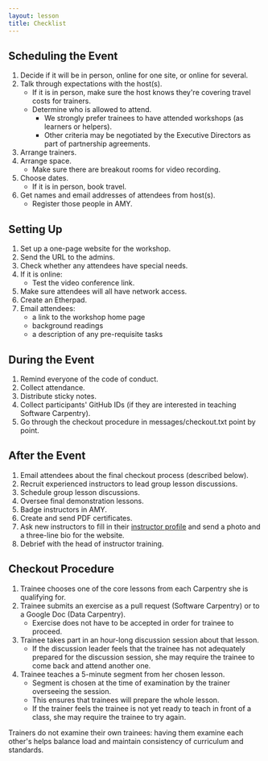 ```yaml
---
layout: lesson
title: Checklist
---
```

## Scheduling the Event

1.  Decide if it will be in person, online for one site, or online for several.
1.  Talk through expectations with the host(s).
    *   If it is in person, make sure the host knows they're covering travel costs for trainers.
    *   Determine who is allowed to attend.
        *   We strongly prefer trainees to have attended workshops (as learners or helpers).
        *   Other criteria may be negotiated by the Executive Directors as part of partnership agreements.
1.  Arrange trainers.
1.  Arrange space.
    *   Make sure there are breakout rooms for video recording.
1.  Choose dates.
    *   If it is in person, book travel.
1.  Get names and email addresses of attendees from host(s).
    *   Register those people in AMY.

## Setting Up

1.  Set up a one-page website for the workshop.
1.  Send the URL to the admins.
1.  Check whether any attendees have special needs.
1.  If it is online:
    *   Test the video conference link.
1.  Make sure attendees will all have network access.
1.  Create an Etherpad.
1.  Email attendees:
    *   a link to the workshop home page
    *   background readings
    *   a description of any pre-requisite tasks

## During the Event

1.  Remind everyone of the code of conduct.
1.  Collect attendance.
1.  Distribute sticky notes.
1.  Collect participants' GitHub IDs (if they are interested in teaching Software Carpentry).
1.  Go through the checkout procedure in messages/checkout.txt point by point.

## After the Event

1.  Email attendees about the final checkout process (described below).
1.  Recruit experienced instructors to lead group lesson discussions.
1.  Schedule group lesson discussions.
1.  Oversee final demonstration lessons.
1.  Badge instructors in AMY.
1.  Create and send PDF certificates.
1.  Ask new instructors to fill in their [instructor profile][profile]
    and send a photo and a three-line bio for the website.
1.  Debrief with the head of instructor training.

## Checkout Procedure

1.  Trainee chooses one of the core lessons from each Carpentry she is qualifying for.
1.  Trainee submits an exercise as a pull request (Software Carpentry) or to a Google Doc (Data Carpentry).
    *   Exercise does not have to be accepted in order for trainee to proceed.
1.  Trainee takes part in an hour-long discussion session about that lesson.
    *   If the discussion leader feels that the trainee has not adequately prepared for the discussion session,
        she may require the trainee to come back and attend another one.
1.  Trainee teaches a 5-minute segment from her chosen lesson.
    *   Segment is chosen at the time of examination by the trainer overseeing the session.
    *   This ensures that trainees will prepare the whole lesson.
    *   If the trainer feels the trainee is not yet ready to teach in front of a class,
        she may require the trainee to try again.

Trainers do not examine their own trainees:
having them examine each other's helps balance load
and maintain consistency of curriculum and standards.

[profile]: https://amy.software-carpentry.org/workshops/update_profile/
